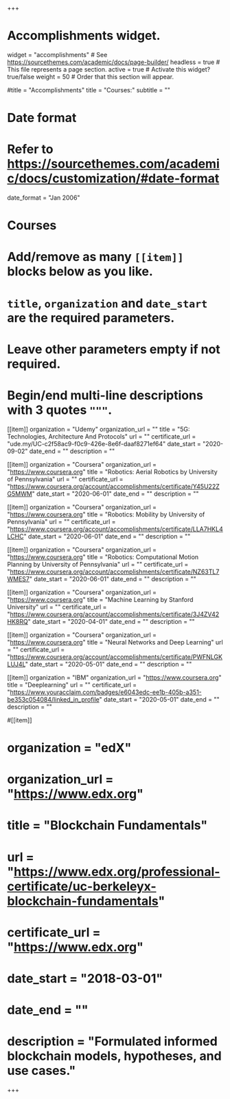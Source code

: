 +++
# Accomplishments widget.
widget = "accomplishments"  # See https://sourcethemes.com/academic/docs/page-builder/
headless = true  # This file represents a page section.
active = true  # Activate this widget? true/false
weight = 50  # Order that this section will appear.

#title = "Accomplish&shy;ments"
title = "Courses:"
subtitle = ""

# Date format
#   Refer to https://sourcethemes.com/academic/docs/customization/#date-format
date_format = "Jan 2006"

#   Courses
#   Add/remove as many `[[item]]` blocks below as you like.
#   `title`, `organization` and `date_start` are the required parameters.
#   Leave other parameters empty if not required.
#   Begin/end multi-line descriptions with 3 quotes `"""`.
[[item]]
  organization = "Udemy"
  organization_url = ""
  title = "5G: Technologies, Architecture And Protocols"
  url = ""
  certificate_url = "ude.my/UC-c2f58ac9-f0c9-426e-8e6f-daaf8271ef64"
  date_start = "2020-09-02"
  date_end = ""
  description = ""

[[item]]
  organization = "Coursera"
  organization_url = "https://www.coursera.org"
  title = "Robotics: Aerial Robotics by University of Pennsylvania"
  url = ""
  certificate_url = "https://www.coursera.org/account/accomplishments/certificate/Y45U22ZG5MWM"
  date_start = "2020-06-01"
  date_end = ""
  description = ""

[[item]]
  organization = "Coursera"
  organization_url = "https://www.coursera.org"
  title = "Robotics: Mobility by University of Pennsylvania"
  url = ""
  certificate_url = "https://www.coursera.org/account/accomplishments/certificate/LLA7HKL4LCHC"
  date_start = "2020-06-01"
  date_end = ""
  description = ""

[[item]]
  organization = "Coursera"
  organization_url = "https://www.coursera.org"
  title = "Robotics: Computational Motion Planning by University of Pennsylvania"
  url = ""
  certificate_url = "https://www.coursera.org/account/accomplishments/certificate/NZ63TL7WMES7"
  date_start = "2020-06-01"
  date_end = ""
  description = ""

[[item]]
  organization = "Coursera"
  organization_url = "https://www.coursera.org"
  title = "Machine Learning by Stanford University"
  url = ""
  certificate_url = "https://www.coursera.org/account/accomplishments/certificate/3J4ZV42HK8RQ"
  date_start = "2020-04-01"
  date_end = ""
  description = ""


[[item]]
  organization = "Coursera"
  organization_url = "https://www.coursera.org"
  title = "Neural Networks and Deep Learning"
  url = ""
  certificate_url = "https://www.coursera.org/account/accomplishments/certificate/PWFNLGKLUJ4L"
  date_start = "2020-05-01"
  date_end = ""
  description = ""

[[item]]
  organization = "IBM"
  organization_url = "https://www.coursera.org"
  title = "Deeplearning"
  url = ""
  certificate_url = "https://www.youracclaim.com/badges/e6043edc-ee1b-405b-a351-be353c054084/linked_in_profile"
  date_start = "2020-05-01"
  date_end = ""
  description = ""

#[[item]]
#  organization = "edX"
#  organization_url = "https://www.edx.org"
#  title = "Blockchain Fundamentals"
#  url = "https://www.edx.org/professional-certificate/uc-berkeleyx-blockchain-fundamentals"
#  certificate_url = "https://www.edx.org"
#  date_start = "2018-03-01"
#  date_end = ""
#  description = "Formulated informed blockchain models, hypotheses, and use cases."
  

+++

